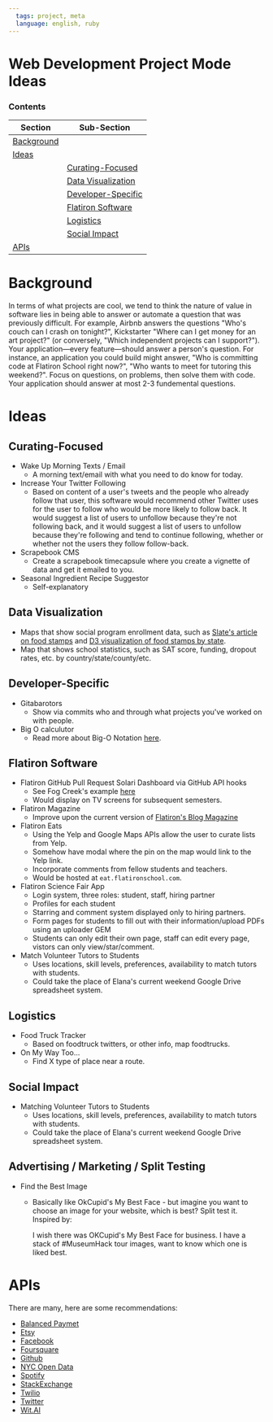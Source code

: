 ```yaml
---
  tags: project, meta
  language: english, ruby
---
```


# Web Development Project Mode Ideas

### Contents
| Section     | Sub-Section |
|-------------|-------------|
|[Background](#background)||
|[Ideas](#ideas)||
||[Curating-Focused](#curating-focused)|
||[Data Visualization](#data-visualization)|
||[Developer-Specific](#developer-specific)|
||[Flatiron Software](#flatiron-software)|
||[Logistics](#logistics)|
||[Social Impact](#social-impact)|
|[APIs](#apis)||

# Background

In terms of what projects are cool, we tend to think the nature of value in software lies in being able to answer or automate a question that was previously difficult. For example, Airbnb answers the questions "Who's couch can I crash on tonight?", Kickstarter "Where can I get money for an art project?" (or conversely, "Which independent projects can I support?"). Your application—every feature—should answer a person's question. For instance, an application you could build might answer, "Who is committing code at Flatiron School right now?", "Who wants to meet for tutoring this weekend?". Focus on questions, on problems, then solve them with code. Your application should answer at most 2-3 fundemental questions.

# Ideas

## Curating-Focused
* Wake Up Morning Texts / Email
  * A morning text/email with what you need to do know for today.
* Increase Your Twitter Following
  * Based on content of a user's tweets and the people who already follow that user, this software would recommend other Twitter uses for the user to follow who would be more likely to follow back. It would suggest a list of users to unfollow because they're not following back, and it would suggest a list of users to unfollow because they're following and tend to continue following, whether or whether not the users they follow follow-back.
* Scrapebook CMS
  * Create a scrapebook timecapsule where you create a vignette of data and get it emailed to you.
* Seasonal Ingredient Recipe Suggestor
  * Self-explanatory 

## Data Visualization
* Maps that show social program enrollment data, such as [Slate's article on food stamps](http://www.slate.com/articles/news_and_politics/map_of_the_week/2013/04/food_stamp_recipients_by_county_an_interactive_tool_showing_local_snap_data.html) and [D3 visualization of food stamps by state](http://bl.ocks.org/NPashaP/a74faf20b492ad377312).
* Map that shows school statistics, such as SAT score, funding, dropout rates, etc. by country/state/county/etc.

## Developer-Specific
* Gitabarotors
  * Show via commits who and through what projects you've worked on with people.
* Big O calculutor
  * Read more about Big-O Notation [here](http://en.wikipedia.org/wiki/Big_O_notation).

## Flatiron Software
* Flatiron GitHub Pull Request Solari Dashboard via GitHub API hooks
  * See Fog Creek's example [here](https://github.com/FogCreek/solari-board)
  * Would display on TV screens for subsequent semesters.
* Flatiron Magazine
  * Improve upon the current version of [Flatiron's Blog Magazine](http://magazine.flatironschool.com/)
* Flatiron Eats
  * Using the Yelp and Google Maps APIs allow the user to curate lists from Yelp.
  * Somehow have modal where the pin on the map would link to the Yelp link.
  * Incorporate comments from fellow students and teachers.
  * Would be hosted at `eat.flatironschool.com`.
* Flatiron Science Fair App
  * Login system, three roles: student, staff, hiring partner
  * Profiles for each student
  * Starring and comment system displayed only to hiring partners.
  * Form pages for students to fill out with their information/upload PDFs using an uploader GEM
  * Students can only edit their own page, staff can edit every page, vistors can only view/star/comment.
* Match Volunteer Tutors to Students
  * Uses locations, skill levels, preferences, availability to match tutors with students.
  * Could take the place of Elana's current weekend Google Drive spreadsheet system.

## Logistics
* Food Truck Tracker
  * Based on foodtruck twitters, or other info, map foodtrucks.
* On My Way Too...
  * Find X type of place near a route.

## Social Impact
* Matching Volunteer Tutors to Students
  * Uses locations, skill levels, preferences, availability to match tutors with students.
  * Could take the place of Elana's current weekend Google Drive spreadsheet system.

## Advertising / Marketing / Split Testing

* Find the Best Image
  * Basically like OkCupid's My Best Face - but imagine you want to choose an image for your website, which is best? Split test it. Inspired by: 
    
      I wish there was OKCupid's My Best Face for business. I have a stack of #MuseumHack tour images, want to know which       one is liked best.
   

# APIs

There are many, here are some recommendations:

- [Balanced Paymet](https://docs.balancedpayments.com/1.1/overview/)
- [Etsy](https://www.etsy.com/developers/documentation/getting_started/api_basics)
- [Facebook](https://developers.facebook.com/)
- [Foursquare](https://developer.foursquare.com/start)
- [Github](http://developer.github.com/v3/)
- [NYC Open Data](https://nycopendata.socrata.com/)
- [Spotify](https://developer.spotify.com/web-api/)
- [StackExchange](http://api.stackexchange.com/)
- [Twilio](http://twilio.com)
- [Twitter](https://developer.twitter.com)
- [Wit.AI](http://wit.ai)
